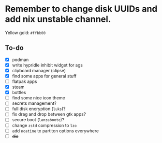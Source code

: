 # Remember to change disk UUIDs and add nix unstable channel.

Yellow gold: `#ffbb00`

## To-do
- [x] podman
- [x] write hypridle inhibit widget for ags
- [x] clipboard manager (clipse)
- [x] find some apps for general stuff
- [ ] flatpak apps
- [x] steam
- [x] bottles
- [ ] find some nice icon theme
- [ ] secrets management?
- [ ] full disk encryption (`luks`)?
- [ ] fix drag and drop between gtk apps?
- [ ] secure boot (`lanzaboote`)?
- [ ] change `zstd` compression to `lzo`
- [ ] add `noatime` to partiton options everywhere
- [ ] ~~die~~
